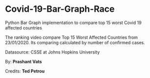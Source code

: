 # Covid-19-Bar-Graph-Race
Python Bar Graph implementation to compare top 15 worst Covid 19 affected countries

The ranking video compare Top 15 Worst Affected Countries from 23/01/2020.
Its comparing calculated by number of confirmed cases.

Datasource:
CSSE at Johns Hopkins University

By:
**Prashant Vats**

Credits:
**Ted Petrou**
